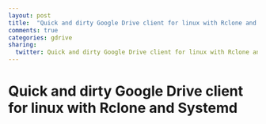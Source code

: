```yaml
---
layout: post
title:  "Quick and dirty Google Drive client for linux with Rclone and Systemd"
comments: true
categories: gdrive
sharing:
  twitter: Quick and dirty Google Drive client for linux with Rclone and Systemd
---
```


# Quick and dirty Google Drive client for linux with Rclone and Systemd

